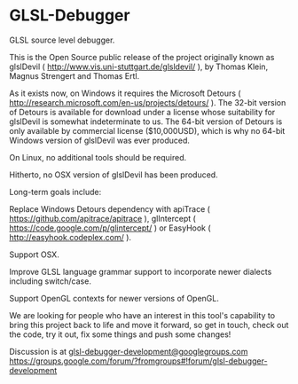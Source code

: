 GLSL-Debugger
=============

GLSL source level debugger.

This is the Open Source public release of the project originally known as glslDevil ( http://www.vis.uni-stuttgart.de/glsldevil/ ), by Thomas Klein, Magnus Strengert and Thomas Ertl.


As it exists now, on Windows it requires the Microsoft Detours ( http://research.microsoft.com/en-us/projects/detours/ ). The 32-bit version of Detours is available for download under a license whose suitability for glslDevil is somewhat indeterminate to us. The 64-bit version of Detours is only available by commercial license ($10,000USD), which is why no 64-bit Windows version of glslDevil was ever produced.

On Linux, no additional tools should be required.

Hitherto, no OSX version of glslDevil has been produced.


Long-term goals include:

Replace Windows Detours dependency with apiTrace ( https://github.com/apitrace/apitrace ), glIntercept ( https://code.google.com/p/glintercept/ ) or EasyHook ( http://easyhook.codeplex.com/ ).

Support OSX.

Improve GLSL language grammar support to incorporate newer dialects including switch/case.

Support OpenGL contexts for newer versions of OpenGL.

We are looking for people who have an interest in this tool's capability to bring this project back to life and move it forward, so get in touch, check out the code, try it out, fix some things and push some changes!

Discussion is at glsl-debugger-development@googlegroups.com
https://groups.google.com/forum/?fromgroups#!forum/glsl-debugger-development
